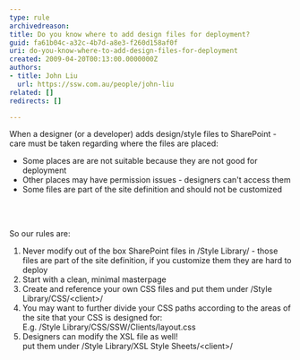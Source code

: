 ```yaml
---
type: rule
archivedreason: 
title: Do you know where to add design files for deployment?
guid: fa61b04c-a32c-4b7d-a8e3-f260d158af0f
uri: do-you-know-where-to-add-design-files-for-deployment
created: 2009-04-20T00:13:00.0000000Z
authors:
- title: John Liu
  url: https://ssw.com.au/people/john-liu
related: []
redirects: []

---
```




  <p>When a designer (or a developer) adds&#160;design/style&#160;files to SharePoint - care must be taken regarding where the files are placed&#58;</p>
<ul>
    <li>Some places are are not suitable because they are not good for deployment </li>
    <li>Other places may have permission issues - designers can't access them </li>
    <li>Some files are part of the site definition and should not be customized </li>
</ul>

<br><excerpt class='endintro'></excerpt><br>

  <p>So our rules are&#58;</p>
<ol>
    <li>Never modify out of the box SharePoint files in /Style Library/ -&#160;those files are part of the site definition, if you customize them they are hard to deploy </li>
    <li>Start with a clean, minimal masterpage </li>
    <li>Create and reference&#160;your own CSS files and put them&#160;under /Style Library/CSS/&lt;client&gt;/ </li>
    <li>You may want to further divide your CSS paths according to the areas of the site that your CSS is designed for&#58;<br>
    E.g. /Style Library/CSS/SSW/Clients/layout.css </li>
    <li>Designers can modify the XSL file as well!<br>
    put them under /Style Library/XSL Style Sheets/&lt;client&gt;/ </li>
</ol>



